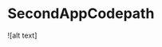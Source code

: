 # SecondAppCodepath
![alt text]<blockquote class="imgur-embed-pub" lang="en" data-id="a/BCI7JHi"><a href="//imgur.com/BCI7JHi"></a></blockquote><script async src="//s.imgur.com/min/embed.js" charset="utf-8"></script>
